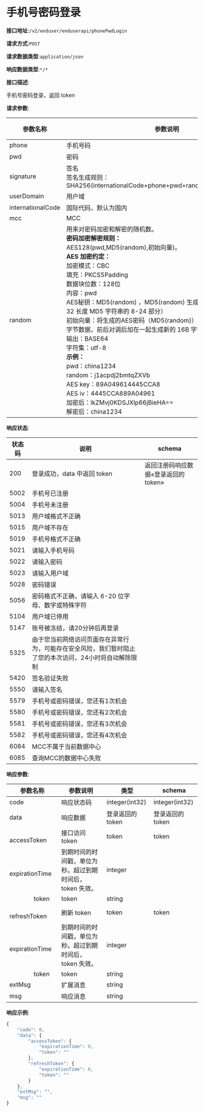 # 手机号密码登录


**接口地址**:`/v2/enduser/enduserapi/phonePwdLogin`


**请求方式**:`POST`


**请求数据类型**:`application/json`


**响应数据类型**:`*/*`


**接口描述**:<p>手机号密码登录，返回 token</p>


**请求参数**:


| 参数名称          | 参数说明                                                     | 请求类型 | 是否必须 | 数据类型       | schema |
| ----------------- | ------------------------------------------------------------ | -------- | -------- | -------------- | ------ |
| phone             | 手机号码                                                     | query    | true     | string         |        |
| pwd               | 密码                                                         | query    | true     | string         |        |
| signature         | 签名<br/>签名生成规则：SHA256(internationalCode+phone+pwd+random+userDomainSecret) | query    | true     | string         |        |
| userDomain        | 用户域                                                       | query    | true     | string         |        |
| internationalCode | 国际代码，默认为国内                                         | query    | false    | string         |        |
| mcc               | MCC                                                          | query    | false    | integer(int32) |        |
| random            | 用来对密码加密和解密的随机数。<br/><b>密码加密解密规则：</b><br/>AES128(pwd,MD5(random),初始向量)。<br/><b>AES 加密约定：</b><br/>加密模式：CBC<br/>填充：PKCS5Padding<br/>数据块位数：128位<br/>内容：pwd<br/>AES秘钥：MD5(random) ，MD5(random) 生成 16B 大写字符串（截取 32 长度 MD5 字符串的 8-24 部分）<br/>初始向量：将生成的AES密码（MD5(random)）拆分成长度为 8B 的两组字节数据，前后对调后加在一起生成新的 16B 字节数据作为偏移量<br/>输出：BASE64<br/>字符集：utf-8<br/><b>示例：</b><br/>pwd：china1234<br/>random：j1acpdj2bmtqZXVb<br/>AES key：89A049614445CCA8<br/>AES iv：4445CCA889A04961<br/>加密后：lkZMvj0KDSJXlp66jBieHA==<br/>解密后：china1234 | query    | false    | string         |        |


**响应状态**:


| 状态码 | 说明                                                         | schema                               |
| ------ | ------------------------------------------------------------ | ------------------------------------ |
| 200    | 登录成功，data 中返回 token                                  | 返回注册码响应数据«登录返回的 token» |
| 5002   | 手机号已注册                                                 |                                      |
| 5004   | 手机号未注册                                                 |                                      |
| 5013   | 用户域格式不正确                                             |                                      |
| 5015   | 用户域不存在                                                 |                                      |
| 5019   | 手机号格式不正确                                             |                                      |
| 5021   | 请输入手机号码                                               |                                      |
| 5022   | 请输入密码                                                   |                                      |
| 5023   | 请输入用户域                                                 |                                      |
| 5028   | 密码错误                                                     |                                      |
| 5056   | 密码格式不正确，请输入 6-20 位字母、数字或特殊字符           |                                      |
| 5104   | 用户域已停用                                                 |                                      |
| 5147   | 账号被冻结，请20分钟后再登录                                 |                                      |
| 5325   | 由于您当前网络访问页面存在异常行为，可能存在安全风险，我们暂时阻止了您的本次访问，24小时将自动解除限制 |                                      |
| 5420   | 签名验证失败                                                 |                                      |
| 5550   | 请输入签名                                                   |                                      |
| 5579   | 手机号或密码错误，您还有1次机会                              |                                      |
| 5580   | 手机号或密码错误，您还有2次机会                              |                                      |
| 5581   | 手机号或密码错误，您还有3次机会                              |                                      |
| 5582   | 手机号或密码错误，您还有4次机会                              |                                      |
| 6084   | MCC不属于当前数据中心                                        |                                      |
| 6085   | 查询MCC的数据中心失败                                        |                                      |


**响应参数**:


| 参数名称                               | 参数说明                                                 | 类型             | schema           |
| -------------------------------------- | -------------------------------------------------------- | ---------------- | ---------------- |
| code                                   | 响应状态码                                               | integer(int32)   | integer(int32)   |
| data                                   | 响应数据                                                 | 登录返回的 token | 登录返回的 token |
| &emsp;&emsp;accessToken                | 接口访问 token                                           | token            | token            |
| &emsp;&emsp;&emsp;&emsp;expirationTime | 到期时间的时间戳，单位为秒。超过到期时间后，token 失效。 | integer          |                  |
| &emsp;&emsp;&emsp;&emsp;token          | token                                                    | string           |                  |
| &emsp;&emsp;refreshToken               | 刷新 token                                               | token            | token            |
| &emsp;&emsp;&emsp;&emsp;expirationTime | 到期时间的时间戳，单位为秒。超过到期时间后，token 失效。 | integer          |                  |
| &emsp;&emsp;&emsp;&emsp;token          | token                                                    | string           |                  |
| extMsg                                 | 扩展消息                                                 | string           |                  |
| msg                                    | 响应消息                                                 | string           |                  |


**响应示例**:
```javascript
{
	"code": 0,
	"data": {
		"accessToken": {
			"expirationTime": 0,
			"token": ""
		},
		"refreshToken": {
			"expirationTime": 0,
			"token": ""
		}
	},
	"extMsg": "",
	"msg": ""
}
```
